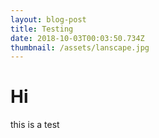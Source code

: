 ```yaml
---
layout: blog-post
title: Testing
date: 2018-10-03T00:03:50.734Z
thumbnail: /assets/lanscape.jpg
---
```

# Hi 

this is a test
